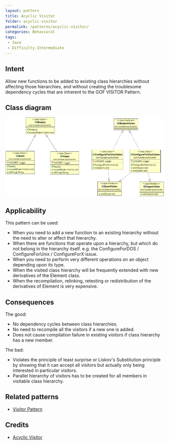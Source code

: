 ```yaml
---
layout: pattern
title: Acyclic Visitor
folder: acyclic-visitor
permalink: /patterns/acyclic-visitor/
categories: Behavioral
tags:
 - Java
 - Difficulty-Intermediate
---
```


## Intent
Allow new functions to be added to existing class hierarchies without affecting those hierarchies, and without creating the troublesome dependency cycles that are inherent to the GOF VISITOR Pattern.

## Class diagram
![alt text](./etc/acyclic-visitor.png "Acyclic Visitor")

## Applicability
This pattern can be used:
* When you need to add a new function to an existing hierarchy without the need to alter or affect that hierarchy.
* When there are functions that operate upon a hierarchy, but which do not belong in the hierarchy itself. e.g. the ConfigureForDOS / ConfigureForUnix / ConfigureForX issue.
* When you need to perform very different operations on an object depending upon its type.
* When the visited class hierarchy will be frequently extended with new derivatives of the Element class.
* When the recompilation, relinking, retesting or redistribution of the derivatives of Element is very expensive.

## Consequences
The good:
* No dependency cycles between class hierarchies.
* No need to recompile all the visitors if a new one is added.
* Does not cause compilation failure in existing visitors if class hierarchy has a new member.

The bad:
* Violates the principle of least surprise or Liskov's Substitution principle by showing that it can accept all visitors but actually only being interested in particular visitors.
* Parallel hierarchy of visitors has to be created for all members in visitable class hierarchy.

## Related patterns
* [Visitor Pattern](../visitor/)

## Credits
* [Acyclic Visitor](http://condor.depaul.edu/dmumaugh/OOT/Design-Principles/acv.pdf)
